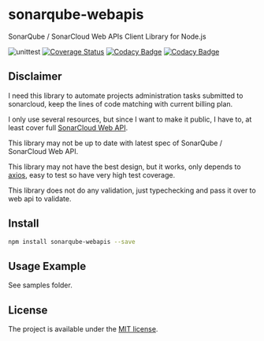 # sonarqube-webapis
SonarQube / SonarCloud Web APIs Client Library for Node.js

![unittest](https://github.com/andreyunugro/sonarqube-webapis/actions/workflows/unittest.yml/badge.svg)
[![Coverage Status](https://coveralls.io/repos/github/andreyunugro/sonarqube-webapis/badge.svg?branch=main)](https://coveralls.io/github/andreyunugro/sonarqube-webapis?branch=main)
[![Codacy Badge](https://app.codacy.com/project/badge/Coverage/5111351fa0ea469cba7c8cf1f7d96400)](https://www.codacy.com/gh/andreyunugro/sonarqube-webapis/dashboard?utm_source=github.com&amp;utm_medium=referral&amp;utm_content=andreyunugro/sonarqube-webapis&amp;utm_campaign=Badge_Coverage)
[![Codacy Badge](https://app.codacy.com/project/badge/Grade/5111351fa0ea469cba7c8cf1f7d96400)](https://www.codacy.com/gh/andreyunugro/sonarqube-webapis/dashboard?utm_source=github.com&amp;utm_medium=referral&amp;utm_content=andreyunugro/sonarqube-webapis&amp;utm_campaign=Badge_Grade)

## Disclaimer
I need this library to automate projects administration tasks submitted to sonarcloud, keep the lines of code matching with current billing plan.

I only use several resources, but since I want to make it public, I have to, at least cover full [SonarCloud Web API](https://sonarcloud.io/web_api/).

This library may not be up to date with latest spec of SonarQube / SonarCloud Web API.

This library may not have the best design, but it works, only depends to [axios](https://www.npmjs.com/package/axios), easy to test so have very high test coverage.

This library does not do any validation, just typechecking and pass it over to web api to validate.

## Install
```sh
npm install sonarqube-webapis --save
```

## Usage Example
See samples folder.

## License
The project is available under the [MIT license](https://tldrlegal.com/license/mit-license).